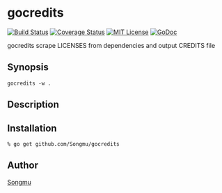 gocredits
=======

[![Build Status](https://travis-ci.org/Songmu/gocredits.svg?branch=master)][travis]
[![Coverage Status](https://coveralls.io/repos/Songmu/gocredits/badge.svg?branch=master)][coveralls]
[![MIT License](http://img.shields.io/badge/license-MIT-blue.svg?style=flat-square)][license]
[![GoDoc](https://godoc.org/github.com/Songmu/gocredits?status.svg)][godoc]

[travis]: https://travis-ci.org/Songmu/gocredits
[coveralls]: https://coveralls.io/r/Songmu/gocredits?branch=master
[license]: https://github.com/Songmu/gocredits/blob/master/LICENSE
[godoc]: https://godoc.org/github.com/Songmu/gocredits

gocredits scrape LICENSES from dependencies and output CREDITS file

## Synopsis

```console
gocredits -w .
```

## Description

## Installation

```console
% go get github.com/Songmu/gocredits
```

## Author

[Songmu](https://github.com/Songmu)
